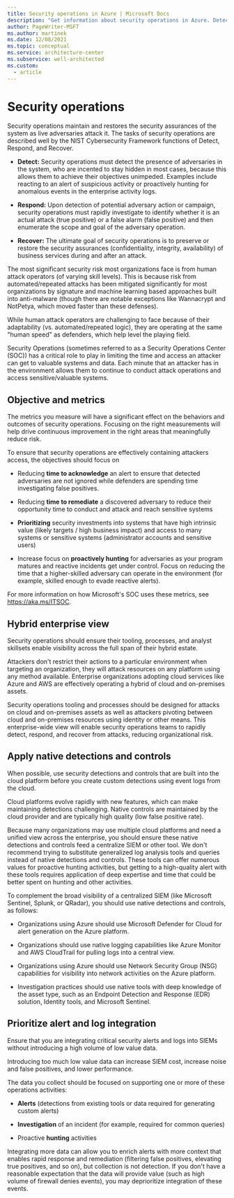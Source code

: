 ```yaml
---
title: Security operations in Azure | Microsoft Docs
description: "Get information about security operations in Azure. Detect, respond, and recover the system when it&apos;s attacked."
author: PageWriter-MSFT
ms.author: martinek
ms.date: 12/08/2021
ms.topic: conceptual
ms.service: architecture-center
ms.subservice: well-architected
ms.custom:
  - article
---
```


# Security operations

Security operations maintain and restores the security assurances of the system as live adversaries attack it. The tasks of security operations are described well by the NIST Cybersecurity Framework functions of Detect, Respond, and Recover.

- **Detect:** Security operations must detect the presence of adversaries in the system, who are incented to stay hidden in most cases, because this allows them to achieve their objectives unimpeded. Examples include reacting to an alert of suspicious activity or proactively hunting for anomalous events in the enterprise activity logs.

- **Respond:** Upon detection of potential adversary action or campaign, security operations must rapidly investigate to identify whether it is an actual attack (true positive) or a false alarm (false positive) and then enumerate the scope and goal of the adversary operation.

- **Recover:** The ultimate goal of security operations is to preserve or restore the security assurances (confidentiality, integrity, availability)
    of business services during and after an attack.

The most significant security risk most organizations face is from human attack operators (of varying skill levels). This is because risk from automated/repeated attacks has been mitigated significantly for most organizations by signature and machine learning based approaches built into anti-malware (though there are notable exceptions like Wannacrypt and NotPetya, which moved faster than these defenses).

While human attack operators are challenging to face because of their adaptability (vs. automated/repeated logic), they are operating at the same
&quot;human speed&quot; as defenders, which help level the playing field.

Security Operations (sometimes referred to as a Security Operations Center (SOC)) has a critical role to play in limiting the time and access an attacker can get to valuable systems and data. Each minute that an attacker has in the environment allows them to continue to conduct attack operations and access sensitive/valuable systems.

## Objective and metrics

The metrics you measure will have a significant effect on the behaviors and outcomes of security operations. Focusing on the right measurements will help drive continuous improvement in the right areas that meaningfully reduce risk.

To ensure that security operations are effectively containing attackers access, the objectives should focus on

- Reducing **time to acknowledge** an alert to ensure that detected adversaries are not ignored while defenders are spending time investigating false positives.

- Reducing **time to remediate** a discovered adversary to reduce their opportunity time to conduct and attack and reach sensitive systems

- **Prioritizing** security investments into systems that have high intrinsic value (likely targets / high business impact) and access to many systems or sensitive systems (administrator accounts and sensitive users)

- Increase focus on **proactively hunting** for adversaries as your program matures and reactive incidents get under control. Focus on reducing the time that a higher-skilled adversary can operate in the environment (for example, skilled enough to evade reactive alerts).

For more information on how Microsoft&apos;s SOC uses these metrics, see https://aka.ms/ITSOC.

## Hybrid enterprise view

Security operations should ensure their tooling, processes, and analyst skillsets enable visibility across the full span of their hybrid estate.

Attackers don&apos;t restrict their actions to a particular environment when targeting an organization, they will attack resources on any platform using any method available. Enterprise organizations adopting cloud services like Azure and AWS are effectively operating a hybrid of cloud and on-premises assets.

Security operations tooling and processes should be designed for attacks on cloud and on-premises assets as well as attackers pivoting between cloud and on-premises resources using identity or other means. This enterprise-wide view will enable security operations teams to rapidly detect, respond, and recover from attacks, reducing organizational risk.

## Apply native detections and controls

When possible, use security detections and controls that are built into the cloud platform before you create custom detections using event logs from the cloud.

Cloud platforms evolve rapidly with new features, which can make maintaining detections challenging. Native controls are maintained by the cloud provider and are typically high quality (low false positive rate).

Because many organizations may use multiple cloud platforms and need a unified view across the enterprise, you should ensure these native detections and controls feed a centralize SIEM or other tool. We don&apos;t recommend trying to substitute generalized log analysis tools and queries instead of native detections and controls. These tools can offer numerous values for proactive hunting activities, but getting to a high-quality alert with these tools requires application of deep expertise and time that could be better spent on hunting and other activities.

To complement the broad visibility of a centralized SIEM (like Microsoft Sentinel, Splunk, or QRadar), you should use native detections and controls, as follows:

- Organizations using Azure should use Microsoft Defender for Cloud for alert generation on the Azure platform.

- Organizations should use native logging capabilities like Azure Monitor and AWS CloudTrail for pulling logs into a central view.

- Organizations using Azure should use Network Security Group (NSG)
    capabilities for visibility into network activities on the Azure platform.

- Investigation practices should use native tools with deep knowledge of the asset type, such as an Endpoint Detection and Response (EDR) solution, Identity tools, and Microsoft Sentinel.

## Prioritize alert and log integration

Ensure that you are integrating critical security alerts and logs into SIEMs without introducing a high volume of low value data.

Introducing too much low value data can increase SIEM cost, increase noise and false positives, and lower performance.

The data you collect should be focused on supporting one or more of these operations activities:

- **Alerts** (detections from existing tools or data required for generating custom alerts)

- **Investigation** of an incident (for example, required for common queries)

- Proactive **hunting** activities

Integrating more data can allow you to enrich alerts with more context that enables rapid response and remediation (filtering false positives, elevating true positives, and so on), but collection is not detection. If you don't have a reasonable expectation that the data will provide value (such as high volume of firewall denies events), you may deprioritize integration of these events.

